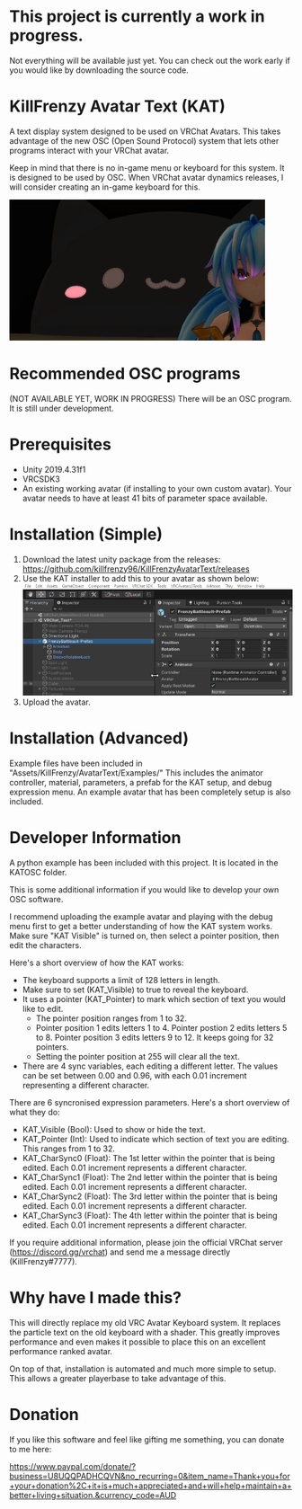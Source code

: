 # This project is currently a work in progress.
Not everything will be available just yet. You can check out the work early if you would like by downloading the source code.

# KillFrenzy Avatar Text (KAT)
A text display system designed to be used on VRChat Avatars. This takes advantage of the new OSC (Open Sound Protocol) system that lets other programs interact with your VRChat avatar.

Keep in mind that there is no in-game menu or keyboard for this system. It is designed to be used by OSC. When VRChat avatar dynamics releases, I will consider creating an in-game keyboard for this.

![InstallInstructions](/Images/KAT_Demonstration.gif)

# Recommended OSC programs
(NOT AVAILABLE YET, WORK IN PROGRESS)
There will be an OSC program. It is still under development.

# Prerequisites
- Unity 2019.4.31f1
- VRCSDK3
- An existing working avatar (if installing to your own custom avatar). Your avatar needs to have at least 41 bits of parameter space available.

# Installation (Simple)
1. Download the latest unity package from the releases: https://github.com/killfrenzy96/KillFrenzyAvatarText/releases
2. Use the KAT installer to add this to your avatar as shown below:
![InstallInstructions](/Images/KAT_Install_Simple.gif)
3. Upload the avatar.

# Installation (Advanced)
Example files have been included in "Assets/KillFrenzy/AvatarText/Examples/"
This includes the animator controller, material, parameters, a prefab for the KAT setup, and debug expression menu.
An example avatar that has been completely setup is also included.

# Developer Information
A python example has been included with this project. It is located in the KATOSC folder.

This is some additional information if you would like to develop your own OSC software.

I recommend uploading the example avatar and playing with the debug menu first to get a better understanding of how the KAT system works. Make sure "KAT Visible" is turned on, then select a pointer position, then edit the characters.

Here's a short overview of how the KAT works:
- The keyboard supports a limit of 128 letters in length.
- Make sure to set (KAT_Visible) to true to reveal the keyboard.
- It uses a pointer (KAT_Pointer) to mark which section of text you would like to edit.
	- The pointer position ranges from 1 to 32.
	- Pointer position 1 edits letters 1 to 4. Pointer postion 2 edits letters 5 to 8. Pointer position 3 edits letters 9 to 12. It keeps going for 32 pointers.
	- Setting the pointer position at 255 will clear all the text.
- There are 4 sync variables, each editing a different letter. The values can be set between 0.00 and 0.96, with each 0.01 increment representing a different character.

There are 6 syncronised expression parameters. Here's a short overview of what they do:
- KAT_Visible (Bool): Used to show or hide the text.
- KAT_Pointer (Int): Used to indicate which section of text you are editing. This ranges from 1 to 32.
- KAT_CharSync0 (Float): The 1st letter within the pointer that is being edited. Each 0.01 increment represents a different character.
- KAT_CharSync1 (Float): The 2nd letter within the pointer that is being edited. Each 0.01 increment represents a different character.
- KAT_CharSync2 (Float): The 3rd letter within the pointer that is being edited. Each 0.01 increment represents a different character.
- KAT_CharSync3 (Float): The 4th letter within the pointer that is being edited. Each 0.01 increment represents a different character.

If you require additional information, please join the official VRChat server (https://discord.gg/vrchat) and send me a message directly (KillFrenzy#7777).

# Why have I made this?
This will directly replace my old VRC Avatar Keyboard system. It replaces the particle text on the old keyboard with a shader. This greatly improves performance and even makes it possible to place this on an excellent performance ranked avatar.

On top of that, installation is automated and much more simple to setup. This allows a greater playerbase to take advantage of this.

# Donation
If you like this software and feel like gifting me something, you can donate to me here:

https://www.paypal.com/donate/?business=U8UQQPADHCQVN&no_recurring=0&item_name=Thank+you+for+your+donation%2C+it+is+much+appreciated+and+will+help+maintain+a+better+living+situation.&currency_code=AUD